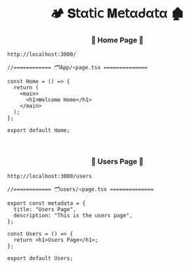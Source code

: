 <h1  align="center" > 🏕️ 𝐒𝗍α𝗍𝗂𝖼 𝐌𝖾𝗍αᑯα𝗍α 🏚️</h1>

<h3 align="center" > 🐇 Home Page  🦚</h3>

```dash
http://localhost:3000/
```

```TSX
//============ 🗂️App/⚛️page.tsx ============== 

const Home = () => {
  return (
    <main>
      <h1>Welcome Home</h1>
    </main>
  );
};

export default Home;

```

</br>

<h3 align="center" > 🐇 Users Page  🦚</h3>

```dash
http://localhost:3000/users
```

```TSX
//============ 🗂️users/⚛️page.tsx ============== 

export const metadata = {
  title: "Users Page",
  description: "This is the users page",
};

const Users = () => {
  return <h1>Users Page</h1>;
};

export default Users;

```

